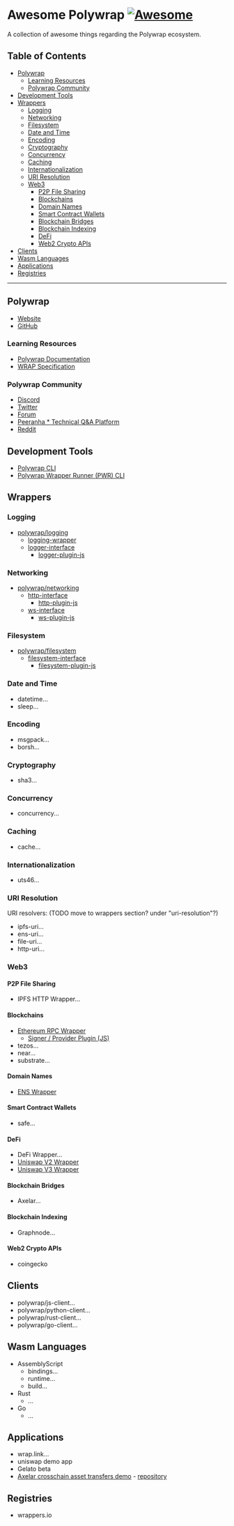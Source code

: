 # Awesome Polywrap [![Awesome](https://awesome.re/badge.svg)](https://awesome.re)

A collection of awesome things regarding the Polywrap ecosystem.

## Table of Contents

* [Polywrap](#polywrap)
  * [Learning Resources](#learning-resources)
  * [Polywrap Community](#polywrap-community)
* [Development Tools](#development-tools)
* [Wrappers](#wrappers)
  * [Logging](#logging)
  * [Networking](#networking)
  * [Filesystem](#filesystem)
  * [Date and Time](#date-and-time)
  * [Encoding](#encoding)
  * [Cryptography](#cryptography)
  * [Concurrency](#concurrency)
  * [Caching](#caching)
  * [Internationalization](#internationalization)
  * [URI Resolution](#uri-resolution)
  * [Web3](#web3)
    * [P2P File Sharing](#p2p-file-sharing)
    * [Blockchains](#blockchains)
    * [Domain Names](#domain-names)
    * [Smart Contract Wallets](#smart-contract-wallets)
    * [Blockchain Bridges](#blockchain-bridges)
    * [Blockchain Indexing](#blockchain-indexing)
    * [DeFi](#defi)
    * [Web2 Crypto APIs](#web2-crypto-apis)
* [Clients](#clients)
* [Wasm Languages](#wasm-languages)
* [Applications](#applications)
* [Registries](#registries)

---

## Polywrap
* [Website](https://polywrap.io/)
* [GitHub](https://github.com/polywrap)

### Learning Resources
* [Polywrap Documentation](https://docs.polywrap.io/)
* [WRAP Specification](https://github.com/polywrap/specification)

### Polywrap Community
* [Discord](https://discord.polywrap.io/)
* [Twitter](https://twitter.com/polywrap_io)
* [Forum](https://forum.polywrap.io/)
* [Peeranha * Technical Q&A Platform](https://polywrap.peeranha.io/)
* [Reddit](https://reddit.com/r/polywrap)

## Development Tools
* [Polywrap CLI](https://docs.polywrap.io/reference/cli/polywrap-cli)
* [Polywrap Wrapper Runner (PWR) CLI](https://github.com/polywrap/pwr)

## Wrappers

### Logging
* [polywrap/logging](https://github.com/polywrap/logging)
  * [logging-wrapper](https://github.com/polywrap/logging/blob/master/aggregator/resources/README.md)
  * [logger-interface](https://github.com/polywrap/logging/blob/master/logger/interface/resources/README.md)
    * [logger-plugin-js](https://github.com/polywrap/logging/tree/master/logger/implementations/logger-plugin-js)

### Networking
* [polywrap/networking]()
  * [http-interface]()
    * [http-plugin-js]()
  * [ws-interface]()
    * [ws-plugin-js]()

### Filesystem
* [polywrap/filesystem]()
  * [filesystem-interface]()
    * [filesystem-plugin-js]()

### Date and Time
* datetime...
* sleep...

### Encoding
* msgpack...
* borsh...

### Cryptography
* sha3...

### Concurrency
* concurrency...

### Caching
* cache...

### Internationalization
* uts46...

### URI Resolution
URI resolvers: (TODO move to wrappers section? under "uri-resolution"?)
* ipfs-uri...
* ens-uri...
* file-uri...
* http-uri...

### Web3

#### P2P File Sharing
* IPFS HTTP Wrapper...

#### Blockchains
* [Ethereum RPC Wrapper](https://github.com/polywrap/integrations/tree/main/protocol/ethereum/wrapper)
  * [Signer / Provider Plugin (JS)](https://github.com/polywrap/integrations/tree/main/protocol/ethereum/provider)
* tezos...
* near...
* substrate...

#### Domain Names
* [ENS Wrapper](https://github.com/polywrap/integrations/tree/main/protocol/ethereum/ens/wrapper)

#### Smart Contract Wallets
* safe...

#### DeFi
* DeFi Wrapper...
* [Uniswap V2 Wrapper](https://github.com/polywrap/integrations/tree/kris/ipfs-http-client/protocol/ethereum/uniswapv2)
* [Uniswap V3 Wrapper](https://github.com/polywrap/integrations/tree/kris/ipfs-http-client/protocol/ethereum/uniswapv3/wrapper)

#### Blockchain Bridges
* Axelar...

#### Blockchain Indexing
* Graphnode...

#### Web2 Crypto APIs
* coingecko


## Clients
* polywrap/js-client...
* polywrap/python-client...
* polywrap/rust-client...
* polywrap/go-client...

## Wasm Languages
* AssemblyScript
  * bindings...
  * runtime...
  * build...
* Rust
  * ...
* Go
  * ...

## Applications
* wrap.link...
* uniswap demo app
* Gelato beta
* [Axelar crosschain asset transfers demo](axelar.consideritdone.tech) - [repository](https://github.com/ConsiderItDone/axelar-demo-app)

## Registries
* wrappers.io
